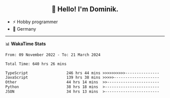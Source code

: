 <h2 align="center">👋 Hello! I'm Dominik.</h2>

- ⚡ Hobby programmer
- 📍 Germany

---
📊 **WakaTime Stats**
<!--START_SECTION:waka-->

```txt
From: 09 November 2022 - To: 21 March 2024

Total Time: 640 hrs 26 mins

TypeScript                 246 hrs 44 mins >>>>>>>>>>---------------   38.53 %
JavaScript                 139 hrs 38 mins >>>>>--------------------   21.80 %
Other                      44 hrs 14 mins  >>-----------------------   06.91 %
Python                     38 hrs 18 mins  >------------------------   05.98 %
JSON                       34 hrs 13 mins  >------------------------   05.34 %
```

<!--END_SECTION:waka-->
